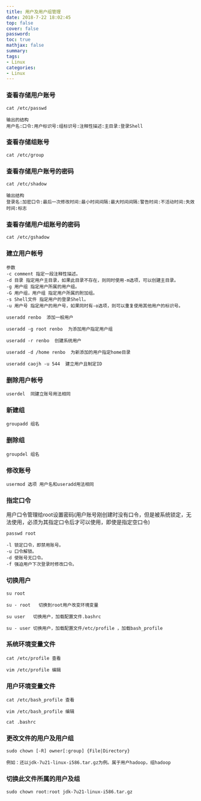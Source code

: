 ```yaml
---
title: 用户及用户组管理
date: 2018-7-22 18:02:45
top: false
cover: false
password:
toc: true
mathjax: false
summary: 
tags:
- Linux
categories:
- Linux
---
```


### 查看存储用户账号

```
cat /etc/passwd

输出的结构
用户名:口令:用户标识号:组标识号:注释性描述:主目录:登录Shell
```

### 查看存储组账号

```
cat /etc/group  
```

### 查看存储用户账号的密码

```
cat /etc/shadow   

输出结构
登录名:加密口令:最后一次修改时间:最小时间间隔:最大时间间隔:警告时间:不活动时间:失效时间:标志
```
  
### 查看存储用户组账号的密码

```
cat /etc/gshadow  
```


### 建立用户帐号

```
参数
-c comment 指定一段注释性描述。
-d 目录 指定用户主目录，如果此目录不存在，则同时使用-m选项，可以创建主目录。
-g 用户组 指定用户所属的用户组。
-G 用户组，用户组 指定用户所属的附加组。
-s Shell文件 指定用户的登录Shell。
-u 用户号 指定用户的用户号，如果同时有-o选项，则可以重复使用其他用户的标识号。

useradd renbo  添加一般用户

useradd -g root renbo  为添加用户指定用户组

useradd -r renbo  创建系统用户

useradd -d /home renbo  为新添加的用户指定home目录

useradd caojh -u 544  建立用户且制定ID
```

### 删除用户帐号

```
userdel  同建立账号用法相同 
```

### 新建组

```
groupadd 组名
```

### 删除组

```
groupdel 组名
```

### 修改账号

```
usermod 选项 用户名和useradd用法相同
```

### 指定口令

用户口令管理给root设置密码(用户账号刚创建时没有口令，但是被系统锁定，无法使用，必须为其指定口令后才可以使用，即使是指定空口令)

```
passwd root 

-l 锁定口令，即禁用账号。
-u 口令解锁。
-d 使账号无口令。
-f 强迫用户下次登录时修改口令。
```

### 切换用户

```
su root 

su - root   切换到root用户改变环境变量

su user   切换用户，加载配置文件.bashrc

su - user 切换用户，加载配置文件/etc/profile ，加载bash_profile
```


### 系统环境变量文件

```
cat /etc/profile 查看

vim /etc/profile 编辑
```

### 用户环境变量文件

```
cat /etc/bash_profile 查看

vim /etc/bash_profile 编辑

cat .bashrc
```


### 更改文件的用户及用户组

```
sudo chown [-R] owner[:group] {File|Directory}

例如：还以jdk-7u21-linux-i586.tar.gz为例。属于用户hadoop，组hadoop

```

### 切换此文件所属的用户及组

```
sudo chown root:root jdk-7u21-linux-i586.tar.gz
```









